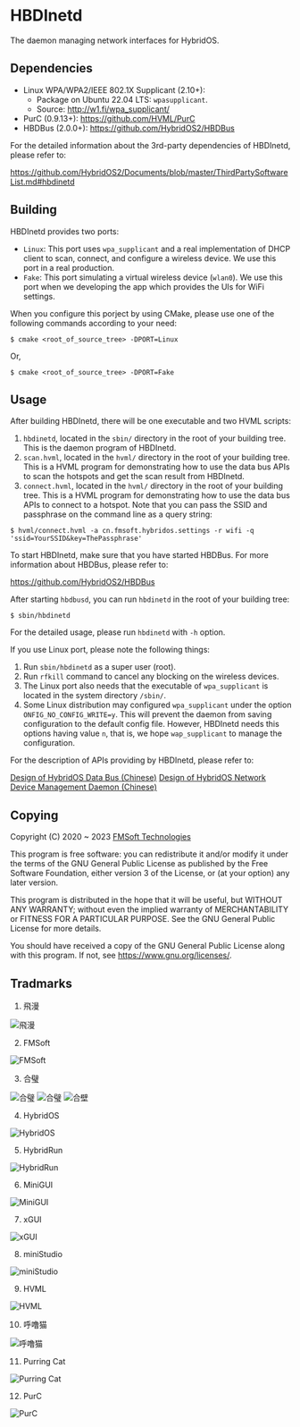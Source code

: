 # HBDInetd

The daemon managing network interfaces for HybridOS.

## Dependencies

- Linux WPA/WPA2/IEEE 802.1X Supplicant (2.10+):
   + Package on Ubuntu 22.04 LTS: `wpasupplicant`.
   + Source: <http://w1.fi/wpa_supplicant/>
- PurC (0.9.13+): <https://github.com/HVML/PurC>
- HBDBus (2.0.0+): <https://github.com/HybridOS2/HBDBus>

For the detailed information about the 3rd-party dependencies of HBDInetd, please refer to:

<https://github.com/HybridOS2/Documents/blob/master/ThirdPartySoftwareList.md#hbdinetd>

## Building

HBDInetd provides two ports:

- `Linux`: This port uses `wpa_supplicant` and a real implementation of DHCP client to
   scan, connect, and configure a wireless device. We use this port in a real production.
- `Fake`: This port simulating a virtual wireless device (`wlan0`). We use this port
   when we developing the app which provides the UIs for WiFi settings.

When you configure this porject by using CMake, please use one of the following commands
according to your need:

```console
$ cmake <root_of_source_tree> -DPORT=Linux
```

Or,

```console
$ cmake <root_of_source_tree> -DPORT=Fake
```

## Usage

After building HBDInetd, there will be one executable and two HVML scripts:

1. `hbdinetd`, located in the `sbin/` directory in the root of your building tree.
   This is the daemon program of HBDInetd.
1. `scan.hvml`, located in the `hvml/` directory in the root of your building tree.
   This is a HVML program for demonstrating how to use the data bus APIs to scan
   the hotspots and get the scan result from HBDInetd.
1. `connect.hvml`, located in the `hvml/` directory in the root of your building tree.
   This is a HVML program for demonstrating how to use the data bus APIs to connect to a hotspot.
   Note that you can pass the SSID and passphrase on the command line as a query string:

```console
$ hvml/connect.hvml -a cn.fmsoft.hybridos.settings -r wifi -q 'ssid=YourSSID&key=ThePassphrase'
```

To start HBDInetd, make sure that you have started HBDBus. For more information
about HBDBus, please refer to:

<https://github.com/HybridOS2/HBDBus>

After starting `hbdbusd`, you can run `hbdinetd` in the root of your building tree:

```console
$ sbin/hbdinetd
```

For the detailed usage, please run `hbdinetd` with `-h` option.

If you use Linux port, please note the following things:

1. Run `sbin/hbdinetd` as a super user (root).
1. Run `rfkill` command to cancel any blocking on the wireless devices.
1. The Linux port also needs that the executable of `wpa_supplicant` is located in the system directory `/sbin/`.
1. Some Linux distribution may configured `wpa_supplicant` under the option `ONFIG_NO_CONFIG_WRITE=y`.
   This will prevent the daemon from saving configuration to the default config file.
   However, HBDInetd needs this options having value `n`, that is, we hope `wap_supplicant` to manage the configuration.

For the description of APIs providing by HBDInetd, please refer to:

[Design of HybridOS Data Bus (Chinese)](https://github.com/HybridOS2/Documents/blob/master/zh/hybridos-design-data-bus-zh.md)
[Design of HybridOS Network Device Management Daemon (Chinese)](https://github.com/HybridOS2/Documents/blob/master/zh/hybridos-design-sysapp-inetd-zh.md)

## Copying

Copyright (C) 2020 ~ 2023 [FMSoft Technologies]

This program is free software: you can redistribute it and/or modify
it under the terms of the GNU General Public License as published by
the Free Software Foundation, either version 3 of the License, or
(at your option) any later version.

This program is distributed in the hope that it will be useful,
but WITHOUT ANY WARRANTY; without even the implied warranty of
MERCHANTABILITY or FITNESS FOR A PARTICULAR PURPOSE.  See the
GNU General Public License for more details.

You should have received a copy of the GNU General Public License
along with this program.  If not, see <https://www.gnu.org/licenses/>.

## Tradmarks

1) 飛漫

![飛漫](https://www.fmsoft.cn/application/files/cache/thumbnails/87f47bb9aeef9d6ecd8e2ffa2f0e2cb6.jpg)

2) FMSoft

![FMSoft](https://www.fmsoft.cn/application/files/cache/thumbnails/44a50f4b2a07e2aef4140a23d33f164e.jpg)

3) 合璧

![合璧](https://www.fmsoft.cn/application/files/4716/1180/1904/256132.jpg)
![合璧](https://www.fmsoft.cn/application/files/cache/thumbnails/9c57dee9df8a6d93de1c6f3abe784229.jpg)
![合壁](https://www.fmsoft.cn/application/files/cache/thumbnails/f59f58830eccd57e931f3cb61c4330ed.jpg)

4) HybridOS

![HybridOS](https://www.fmsoft.cn/application/files/cache/thumbnails/5a85507f3d48cbfd0fad645b4a6622ad.jpg)

5) HybridRun

![HybridRun](https://www.fmsoft.cn/application/files/cache/thumbnails/84934542340ed662ef99963a14cf31c0.jpg)

6) MiniGUI

![MiniGUI](https://www.fmsoft.cn/application/files/cache/thumbnails/54e87b0c49d659be3380e207922fff63.jpg)

7) xGUI

![xGUI](https://www.fmsoft.cn/application/files/cache/thumbnails/7fbcb150d7d0747e702fd2d63f20017e.jpg)

8) miniStudio

![miniStudio](https://www.fmsoft.cn/application/files/cache/thumbnails/82c3be63f19c587c489deb928111bfe2.jpg)

9) HVML

![HVML](https://www.fmsoft.cn/application/files/8116/1931/8777/HVML256132.jpg)

10) 呼噜猫

![呼噜猫](https://www.fmsoft.cn/application/files/8416/1931/8781/256132.jpg)

11) Purring Cat

![Purring Cat](https://www.fmsoft.cn/application/files/2816/1931/9258/PurringCat256132.jpg)

12) PurC

![PurC](https://www.fmsoft.cn/application/files/5716/2813/0470/PurC256132.jpg)

[Beijing FMSoft Technologies Co., Ltd.]: https://www.fmsoft.cn
[FMSoft Technologies]: https://www.fmsoft.cn
[FMSoft]: https://www.fmsoft.cn
[HybridOS Official Site]: https://hybridos.fmsoft.cn
[HybridOS]: https://hybridos.fmsoft.cn

[HVML]: https://github.com/HVML
[Vincent Wei]: https://github.com/VincentWei
[MiniGUI]: https://github.com/VincentWei/minigui

